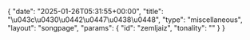 {
    "date": "2025-01-26T05:31:55+00:00",
    "title": "\u043c\u0430\u0442\u0447\u0438\u0448",
    "type": "miscellaneous",
    "layout": "songpage",
    "params": {
        "id": "zemljaiz",
        "tonality": ""
    }
}